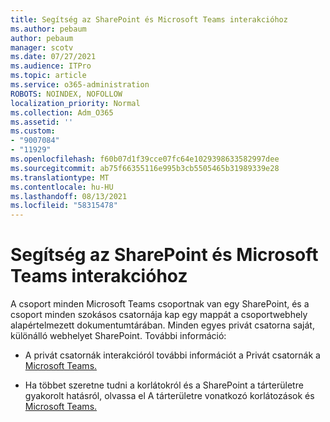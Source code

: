 ```yaml
---
title: Segítség az SharePoint és Microsoft Teams interakcióhoz
ms.author: pebaum
author: pebaum
manager: scotv
ms.date: 07/27/2021
ms.audience: ITPro
ms.topic: article
ms.service: o365-administration
ROBOTS: NOINDEX, NOFOLLOW
localization_priority: Normal
ms.collection: Adm_O365
ms.assetid: ''
ms.custom:
- "9007084"
- "11929"
ms.openlocfilehash: f60b07d1f39cce07fc64e1029398633582997dee
ms.sourcegitcommit: ab75f66355116e995b3cb5505465b31989339e28
ms.translationtype: MT
ms.contentlocale: hu-HU
ms.lasthandoff: 08/13/2021
ms.locfileid: "58315478"
---
```

# <a name="help-with-the-sharepoint-and-microsoft-teams-interaction"></a>Segítség az SharePoint és Microsoft Teams interakcióhoz

A csoport minden Microsoft Teams csoportnak van egy SharePoint, és a csoport minden szokásos csatornája kap egy mappát a csoportwebhely alapértelmezett dokumentumtárában. Minden egyes privát csatorna saját, különálló webhelyet SharePoint. További információ:

- A privát csatornák interakcióról további információt a Privát csatornák a [Microsoft Teams.](https://docs.microsoft.com/MicrosoftTeams/private-channels#private-channel-sharepoint-sites)

- Ha többet szeretne tudni a korlátokról és a SharePoint a tárterületre gyakorolt hatásról, olvassa el A tárterületre vonatkozó korlátozások és [Microsoft Teams.](https://docs.microsoft.com/microsoftteams/limits-specifications-teams#storage) 

